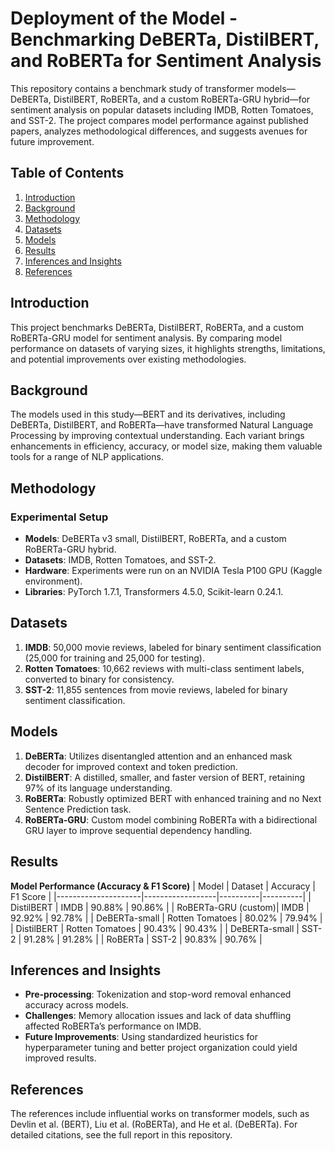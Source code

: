 # Deployment of the Model - Benchmarking DeBERTa, DistilBERT, and RoBERTa for Sentiment Analysis

This repository contains a benchmark study of transformer models—DeBERTa, DistilBERT, RoBERTa, and a custom RoBERTa-GRU hybrid—for sentiment analysis on popular datasets including IMDB, Rotten Tomatoes, and SST-2. The project compares model performance against published papers, analyzes methodological differences, and suggests avenues for future improvement.

## Table of Contents
1. [Introduction](#introduction)
2. [Background](#background)
3. [Methodology](#methodology)
4. [Datasets](#datasets)
5. [Models](#models)
6. [Results](#results)
7. [Inferences and Insights](#inferences-and-insights)
8. [References](#references)

## Introduction
This project benchmarks DeBERTa, DistilBERT, RoBERTa, and a custom RoBERTa-GRU model for sentiment analysis. By comparing model performance on datasets of varying sizes, it highlights strengths, limitations, and potential improvements over existing methodologies.

## Background
The models used in this study—BERT and its derivatives, including DeBERTa, DistilBERT, and RoBERTa—have transformed Natural Language Processing by improving contextual understanding. Each variant brings enhancements in efficiency, accuracy, or model size, making them valuable tools for a range of NLP applications.

## Methodology
### Experimental Setup
- **Models**: DeBERTa v3 small, DistilBERT, RoBERTa, and a custom RoBERTa-GRU hybrid.
- **Datasets**: IMDB, Rotten Tomatoes, and SST-2.
- **Hardware**: Experiments were run on an NVIDIA Tesla P100 GPU (Kaggle environment).
- **Libraries**: PyTorch 1.7.1, Transformers 4.5.0, Scikit-learn 0.24.1.

## Datasets
1. **IMDB**: 50,000 movie reviews, labeled for binary sentiment classification (25,000 for training and 25,000 for testing).
2. **Rotten Tomatoes**: 10,662 reviews with multi-class sentiment labels, converted to binary for consistency.
3. **SST-2**: 11,855 sentences from movie reviews, labeled for binary sentiment classification.

## Models
1. **DeBERTa**: Utilizes disentangled attention and an enhanced mask decoder for improved context and token prediction.
2. **DistilBERT**: A distilled, smaller, and faster version of BERT, retaining 97% of its language understanding.
3. **RoBERTa**: Robustly optimized BERT with enhanced training and no Next Sentence Prediction task.
4. **RoBERTa-GRU**: Custom model combining RoBERTa with a bidirectional GRU layer to improve sequential dependency handling.

## Results
**Model Performance (Accuracy & F1 Score)**
| Model               | Dataset          | Accuracy | F1 Score |
|---------------------|------------------|----------|----------|
| DistilBERT          | IMDB             | 90.88%   | 90.86%   |
| RoBERTa-GRU (custom)| IMDB             | 92.92%   | 92.78%   |
| DeBERTa-small       | Rotten Tomatoes  | 80.02%   | 79.94%   |
| DistilBERT          | Rotten Tomatoes  | 90.43%   | 90.43%   |
| DeBERTa-small       | SST-2            | 91.28%   | 91.28%   |
| RoBERTa             | SST-2            | 90.83%   | 90.76%   |

## Inferences and Insights
- **Pre-processing**: Tokenization and stop-word removal enhanced accuracy across models.
- **Challenges**: Memory allocation issues and lack of data shuffling affected RoBERTa’s performance on IMDB.
- **Future Improvements**: Using standardized heuristics for hyperparameter tuning and better project organization could yield improved results.

## References
The references include influential works on transformer models, such as Devlin et al. (BERT), Liu et al. (RoBERTa), and He et al. (DeBERTa). For detailed citations, see the full report in this repository.
